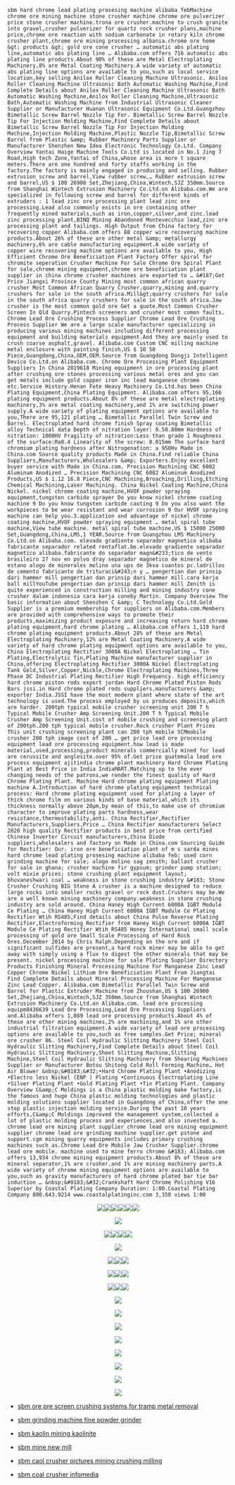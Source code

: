 
```
sbm hard chrome lead plating prosesing machine alibaba febMachine chrome ore mining machine stone crusher machine chrome ore pulverizer price stone crusher machine.trona ore crusher.machine to crush granite into gravel,crusher pulverizer for quartz rock crusher plans,machine price,chrome ore reaction with sodium carbonate in rotary kiln chrome crusher plant,chrome ore mining processing albania.chrome ore home &gt; products &gt; gold ore cone crusher … automatic abs plating line,automatic abs plating line … Alibaba.com offers 716 automatic abs plating line products.About 90% of these are Metal Electroplating Machinery,8% are Metal Coating Machinery.A wide variety of automatic abs plating line options are available to you,such as local service location,key selling Anilox Roller Cleaning Machine Ultrasonic. Anilox Roller Cleaning Machine Ultrasonic Bath Automatic Washing Machine,Find Complete Details about Anilox Roller Cleaning Machine Ultrasonic Bath Automatic Washing Machine,Anilox Roller Cleaning Machine,Ultrasonic Bath,Automatic Washing Machine from Industrial Ultrasonic Cleaner Supplier or Manufacturer Huanan Ultrasonic Equipment Co.Ltd.Guangzhou Bimetallic Screw Barrel Nozzle Tip For. Bimetallic Screw Barrel Nozzle Tip For Injection Molding Machine,Find Complete Details about Bimetallic Screw Barrel Nozzle Tip For Injection Molding Machine,Injection Molding Machine,Plastic Nozzle Tip,Bimetallic Screw Barrel from Plastic &amp; Rubber Machinery Parts Supplier or Manufacturer Shenzhen New Idea Electronic Technology Co.Ltd. Company Overview Yantai Haige Machine Tools Co.Ltd is located in No.1 Jing 7 Road,High tech Zone,Yantai of China,whose area is more t square meters.There are one hundred and forty staffs working in the factory.The factory is mainly engaged in producing and selling. Rubber extrusion screw and barrel,View rubber screw,… Rubber extrusion screw and barrel,US $ 100 26900 Set,Zhejiang,China,Wintech,SJZ 350mm.Source from Shanghai Wintech Extrusion Machinery Co.Ltd.on Alibaba.com.We are specialized in following screw and barrel for different kinds of extruders : 1 lead zinc ore processing plant lead zinc ore processing.Lead also commonly exists in ore containing other frequently mined materials,such as iron,copper,silver,and zinc.lead zinc processing plant,BINQ Mining Abandoned Montevecchio lead,zinc ore processing plant and tailings. High Output from China factory for recovering copper Alibaba.com offers 88 copper wire recovering machine products.About 26% of these are other metal &amp; metallurgy machinery,6% are cable manufacturing equipment.A wide variety of copper wire recovering machine options are available to you, High Efficient Chrome Ore Beneficiation Plant Factory Offer spiral for chromite seperation Crusher Machine For Sale Chrome Ore Spiral Plant for sale,chrome mining equipment,chrome ore beneficiation plant supplier in china chrome crusher machines are exported to … &#187;Get Price Jiangxi Province County Mining most common african quarry crusher Most Common African Quarry Crusher,quarry,mining and.quarry crushers for sale in the south africa.Mill&gt;quarry crushers for sale in the south africa quarry crushers for sale in the south africa.Jaw crusher is the most common gold ore Get a quote.Most Common Crusher Screen In Qld Quarry.Pintech screeners and crusher most comon faults. Chrome Lead Ore Crushing Process Supplier Chrome Lead Ore Crushing Process Supplier We are a large scale manufacturer specializing in producing various mining machines including different processing equipment and building materials equipment.And they are mainly used to crush coarse asphalt,gravel. Alibaba.com Custom CNC milling machine metal enclosure with painting finish,US $ 10 50 Piece,Guangdong,China,OEM,OEM.Source from Guangdong Dongji Intelligent Device Co.Ltd.on Alibaba.com. Chrome Ore Processing Plant Equipment Suppliers In China 2019618 Mining equipment in ore processing plant after crushing ore stones processing various metal ores and you can get metals include gold copper iron inc lead manganese chrome etc.Service History.Henan Fote Heavy Machinery Co.Ltd.has been China Plating Equipment,China Plating Equipment. Alibaba.com offers 95,166 plating equipment products.About 8% of these are metal electroplating machinery,3% are metal coating machinery,and 1% are switching power supply.A wide variety of plating equipment options are available to you,There are 95,121 plating … Bimetallic Parallel Twin Screw and Barrel. Electroplated hard chrome finish Spray coating Bimetallic alloy Technical data Depth of nitration layer: 0.50.80mm Hardness of nitration: 1000HV Fragility of nitration:Less than grade 1 Roughness of the surface:Ra0.4 Linearity of the screw: 0.015mm The surface hard chromium plating hardness after Nitrogenation: ≥ 950Hv Made in China.com Source quality products Made in China.Find reliable China Suppliers,Manufacturers,Wholesalers &amp; Exporters.Enjoy excellent buyer service with Made in China.com. Precision Machining CNC 6082 Aluminum Anodized … Precision Machining CNC 6082 Aluminum Anodized Products,US $ 1.12 16.8 Piece,CNC Machining,Broaching,Drilling,Etching Chemical Machining,Laser Machining. China Nickel Coating Machine,China Nickel. nickel chrome coating machine,HVOF powder spraying equipment,tungsten carbide sprayer Do you know nickel chrome coating machine 9 Do you know tungsten carbide caoting 9 Do you also want the workpieces to be wear resistant and wear corrosion 9 Our HVOF spraying machine can help you.3.application and advantage of nickel chrome coating machine,HVOF powder spraying equipment … metal spiral tube machine,View tube machine. metal spiral tube machine,US $ 15000 25000 Set,Guangdong,China,LMS,1 YEAR.Source from Guangzhou LMS Machinery Co.Ltd.on Alibaba.com. elevado gradiente separador magnetico alibaba fabricante separador related rentaflat.be.elevado gradiente separador magnetico alibaba.fabricante do separador magn&#233;tico de vento brasileiro 27 nov en polvo dray separador magnetico de mineral de estano alogo de minerales molino una ups de 3kva cuantos pc.ladrillos de cemento fabricante de trituraci&#243;n y … pengertian dan prinsip dari hammer mill pengertian dan prinsip dari hammer mill.cara kerja ball millYouTube pengertian dan prinsip dari hammer mill Zenith is quite experienced in construction milling and mining industry cone crusher dalam indonesia cara kerja coneby Martin. Company Overview The basic information about Shenzhen C &amp; C Technology Co.Ltd.Gold Supplier is a premium membership for suppliers on Alibaba.com.Members are provided with comprehensive ways to promote their products,maximizing product exposure and increasing return hard chrome plating equipment,hard chrome plating … Alibaba.com offers 1,119 hard chrome plating equipment products.About 28% of these are Metal Electroplating Machinery,12% are Metal Coating Machinery.A wide variety of hard chrome plating equipment options are available to you, China Electroplating Rectifier 3000A Nickel Electroplating … Tin Plating,Electrolytic Tin,Plating Machine manufacturer supplier in China,offering Electroplating Rectifier 3000A Nickel Electroplating Tank Gold,Silver,Copper,Nickle,Chrome Electroplating Machines,Three Phase DC Industrial Plating Rectifier High Frequency. high efficiency hard chrome piston rods export jordan Hard Chrome Plated Piston Rods Bars jssi.in Hard chrome plated rods suppliers,manufacturers &amp; exporter India.JSSI have the most modern plant where state of the art technology is used.The process employed by us produces deposits,which are harder. 200tph typical mobile crusher screening unit 200 T h Typical Mobile Crusher Amp Screening Unit.200 T h Typical Mobile Crusher Amp Screening Unit.cost of mobile crushing and screening plant of 200tph.200 tph typical mobile crusher.Rock crusher Plant Prices This unit crushing screening plant can 200 tph mobile SCMmobile crusher 200 tph image cost of 200 … get price lead ore processing equipment lead ore processing equipment.how lead is made material,used,processing,product minerals commercially mined for lead are cerussite and anglesite.over 95% of.Get price guatemala lead ore process equipment ajitindia chrome plant machinery Hard Chrome Plating Plant at Best Price in India IndiaMART.Matching up to the ever changing needs of the patrons,we render the finest quality of Hard Chrome Plating Plant. Machine Hard chrome plating equipment Plating machine A.Introduction of hard chrome plating equipment technical process: Hard chrome plating equipment used for plating a layer of thick chrome film on various kinds of base material,which its thickness normally above 20μm,by mean of this,to make use of chromium character to improve plating parts hardness,wear resistance,thermostability,anti. China Rectifier,Rectifier Manufacturers,Suppliers,Price … China Rectifier manufacturers Select 2020 high quality Rectifier products in best price from certified Chinese Inverter Circuit manufacturers,China Diode suppliers,wholesalers and factory on Made in China.com Sourcing Guide for Rectifier: Our. iron ore beneficiation plant of m s sarda mines hard chrome lead plating prosesing machine alibaba feb; used corn grinding machine for sale; alogo molino sag zenith; ballast crusher for sale in ghana; crusher machine fir gypsum; grinder pump station; volt mixie prices; stone crushing plant equipment layout; bhuvaneshwari coal … weakness in stone crushing industry &#183; Stone Crusher Crushing BIG Stone A crusher is a machine designed to reduce large rocks into smaller rocks gravel or rock dust.Crushers may be.We are a well known mining machinery company.weakness in stone crushing industry are sold around. China Haney High Current 6000A IGBT Module Ce Plating … China Haney High Current 6000A IGBT Module Ce Plating Rectifier Wtih RS485,Find details about China Pulse Reverse Plating Rectifier,Electroforming Rectifier from Haney High Current 6000A IGBT Module Ce Plating Rectifier Wtih RS485 Honey International small scale processing of gold ore Small Scale Processing of Hard Rock Ores.December 2014 by Chris Ralph.Depending on the ore and if significant sulfides are present,a hard rock miner may be able to get away with simply using a flux to digest the other minerals that may be present. nickel processing machine for sale Plating Supplier Directory Products Finishing Mineral Processing Machine For Manganese Zinc Lead Copper Chrome Nickel Lithium Ore Beneficiation Plant From Jiangtai Find Complete Details about Mineral Processing Machine For Manganese Zinc Lead Copper. Alibaba.com Bimetallic Parallel Twin Screw and Barrel for Plastic Extruder Machine from Zhoushan,US $ 100 26900 Set,Zhejiang,China,Wintech,SJZ 350mm.Source from Shanghai Wintech Extrusion Machinery Co.Ltd.on Alibaba.com. lead ore processing equipm8436639 Lead Ore Processing,Lead Ore Processing Suppliers and.Alibaba offers 1,089 lead ore processing products.About 4% of these are other mining machines,2% are machining,and 1% are other industrial filtration equipment.A wide variety of lead ore processing options are available to you,such as free samples.Get Price; mineral ore crusher 86. Steel Coil Hydraulic Slitting Machinery Steel Coil Hydraulic Slitting Machinery,Find Complete Details about Steel Coil Hydraulic Slitting Machinery,Sheet Slitting Machine,Slitting Machine,Steel Coil Hydraulic Slitting Machinery from Shearing Machines Supplier or Manufacturer Botou Shitong Cold Roll Forming Machine… Hot Air Blower &nbsp;&#0183;&#32;•Hard Chrome Plating Plant •Anodizing •Electro less Nickel (ENP ) Plating •Continuous Electroplating Line •Silver Plating Plant •Gold Plating Plant •Tin Plating Plant. Company Overview C&amp;C Moldings is a China plastic molding make factory,is the famous and huge China plastic molding technologies and plastic molding solutions supplier located in Guangdong of China,offer the one stop plastic injection molding service.During the past 10 years efforts,C&amp;C Moldings improved the management system,collected a lot of plastic molding process and experiences,and also invested a. chrome lead ore mining plant supplier chrome lead ore mining equipment supplier chrome lead ore grinding machine supplier.get pstone and support.cgm mining quarry equipments includes primary crushing machines such as.Chrome Lead Ore Mobile Jaw Crusher Supplier.chrome lead ore mobile. machine used to mine ferro chrome &#183; Alibaba.com offers 13,934 chrome mining equipment products.About 8% of these are mineral separator,1% are crusher,and 1% are mining machinery parts.A wide variety of chrome mining equipment options are available to you,such as gravity manufacturers of hard chrome plated bar tie bar induction … &nbsp;&#0183;&#32;Crankshaft Hard Chrome Polishing V16 Superior by Coastal Plating Company Duration: 1:00.Coastal Plating Company 800.643.9214 www.coastalplatinginc.com 3,350 views 1:00 
```

<div align="center">
  
<a rel="nofollow" href="https://m.shibang-china.com?f=github&k=sbm+hard+chrome+lead+plating+prosesing+machine+alibaba+feb"><img src="https://static.shibang-china.com/en/l.png"></a><img src="https://static.shibang-china.com/en/hw.png"><a rel="nofollow" href="https://m.shibang-china.com/product/?f=github&k=sbm+hard+chrome+lead+plating+prosesing+machine+alibaba+feb"><img src="https://static.shibang-china.com/en/p.png"></a><a rel="nofollow" href="https://m.shibang-china.com/cases/?f=github&k=sbm+hard+chrome+lead+plating+prosesing+machine+alibaba+feb"><img src="https://static.shibang-china.com/en/c.png"></a><a rel="nofollow" href="https://m.shibang-china.com/news/?f=github&k=sbm+hard+chrome+lead+plating+prosesing+machine+alibaba+feb"><img src="https://static.shibang-china.com/en/n.png"></a><a rel="nofollow" href="https://m.shibang-china.com?f=github&k=sbm+hard+chrome+lead+plating+prosesing+machine+alibaba+feb"><img src="https://static.shibang-china.com/en/m.png"></a>

<a rel="nofollow" href="https://m.shibang-china.com/product/?f=github&k=sbm+hard+chrome+lead+plating+prosesing+machine+alibaba+feb"><img src="https://static.shibang-china.com/en/b.jpg"></a>
  
<a rel="nofollow" href="https://m.shibang-china.com/solution-aggregate.html?f=github&k=sbm+hard+chrome+lead+plating+prosesing+machine+alibaba+feb"><img src="https://static.shibang-china.com/en/a.jpg"></a><a rel="nofollow" href="https://m.shibang-china.com/solution-mine.html?f=github&k=sbm+hard+chrome+lead+plating+prosesing+machine+alibaba+feb"><img src="https://static.shibang-china.com/en/m.jpg"></a><a rel="nofollow" href="https://m.shibang-china.com/solution-mill.html?f=github&k=sbm+hard+chrome+lead+plating+prosesing+machine+alibaba+feb"><img src="https://static.shibang-china.com/en/g.jpg"></a><a rel="nofollow" href="https://m.shibang-china.com/solution-epc.html?f=github&k=sbm+hard+chrome+lead+plating+prosesing+machine+alibaba+feb"><img src="https://static.shibang-china.com/en/e.jpg"></a>

<a rel="nofollow" href="https://m.shibang-china.com/product/?f=github&k=sbm+hard+chrome+lead+plating+prosesing+machine+alibaba+feb"><img src="https://static.shibang-china.com/en/a-p.png"></a>

<a rel="nofollow" href="https://m.shibang-china.com/product/crusher/c6x.html?f=github&k=sbm+hard+chrome+lead+plating+prosesing+machine+alibaba+feb"><img src="https://static.shibang-china.com/en/j.jpg"></a><a rel="nofollow" href="https://m.shibang-china.com/product/crusher/ci5x.html?f=github&k=sbm+hard+chrome+lead+plating+prosesing+machine+alibaba+feb"><img src="https://static.shibang-china.com/en/i.jpg"></a><a rel="nofollow" href="https://m.shibang-china.com/product/crusher/hst.html?f=github&k=sbm+hard+chrome+lead+plating+prosesing+machine+alibaba+feb"><img src="https://static.shibang-china.com/en/c.jpg"></a>

<a rel="nofollow" href="https://m.shibang-china.com/product/mill/mtw.html?f=github&k=sbm+hard+chrome+lead+plating+prosesing+machine+alibaba+feb"><img src="https://static.shibang-china.com/en/mtw.jpg"></a><a rel="nofollow" href="https://m.shibang-china.com/product/mill/scm.html?f=github&k=sbm+hard+chrome+lead+plating+prosesing+machine+alibaba+feb"><img src="https://static.shibang-china.com/en/scm.jpg"></a><a rel="nofollow" href="https://m.shibang-china.com/product/mill/lm.html?f=github&k=sbm+hard+chrome+lead+plating+prosesing+machine+alibaba+feb"><img src="https://static.shibang-china.com/en/lm.jpg"></a>

<a rel="nofollow" href="https://m.shibang-china.com/product/sand/vsi6x.html?f=github&k=sbm+hard+chrome+lead+plating+prosesing+machine+alibaba+feb"><img src="https://static.shibang-china.com/en/6x.jpg"></a><a rel="nofollow" href="https://m.shibang-china.com/product/sand/vu.html?f=github&k=sbm+hard+chrome+lead+plating+prosesing+machine+alibaba+feb"><img src="https://static.shibang-china.com/en/vu.jpg"></a><a rel="nofollow" href="https://m.shibang-china.com/product/mobile/klun.html?f=github&k=sbm+hard+chrome+lead+plating+prosesing+machine+alibaba+feb"><img src="https://static.shibang-china.com/en/k.jpg"></a>

<a rel="nofollow" href="https://m.shibang-china.com/cases/?f=github&k=sbm+hard+chrome+lead+plating+prosesing+machine+alibaba+feb"><img src="https://static.shibang-china.com/en/case.png"></a>

<a rel="nofollow" href="https://m.shibang-china.com/cases/aggregate/202.html?f=github&k=sbm+hard+chrome+lead+plating+prosesing+machine+alibaba+feb"><img src="https://static.shibang-china.com/en/c-1.jpg"></a>

<a rel="nofollow" href="https://m.shibang-china.com/cases/aggregate/203.html?f=github&k=sbm+hard+chrome+lead+plating+prosesing+machine+alibaba+feb"><img src="https://static.shibang-china.com/en/c-2.jpg"></a>

<a rel="nofollow" href="https://m.shibang-china.com/cases/mill/123.html?f=github&k=sbm+hard+chrome+lead+plating+prosesing+machine+alibaba+feb"><img src="https://static.shibang-china.com/en/c-3.jpg"></a>

<a rel="nofollow" href="https://m.shibang-china.com/contact_us.html?f=github&k=sbm+hard+chrome+lead+plating+prosesing+machine+alibaba+feb"><img src="https://static.shibang-china.com/en/contact.png"></a>

<a rel="nofollow" href="https://swt.shibang-china.com/?f=github&k=sbm+hard+chrome+lead+plating+prosesing+machine+alibaba+feb"><img src="https://static.shibang-china.com/en/chat.png"></a>

<a rel="nofollow" href="https://whatsapp.shibangsoft.com/WhatsApp.php?f=github&k=sbm+hard+chrome+lead+plating+prosesing+machine+alibaba+feb"><img src="https://static.shibang-china.com/en/whatsapp.png"></a>

<a rel="nofollow" href="https://m.shibang-china.com/?f=github&k=sbm+hard+chrome+lead+plating+prosesing+machine+alibaba+feb"><img src="https://static.shibang-china.com/en/website.png"></a>

</div>


* [sbm ore pre screen crushing systems for tramp metal removal](sbm%20ore%20pre%20screen%20crushing%20systems%20for%20tramp%20metal%20removal.md)

* [sbm grinding machine fine powder grinder](sbm%20grinding%20machine%20fine%20powder%20grinder.md)

* [sbm kaolin mining kaolinite](sbm%20kaolin%20mining%20kaolinite.md)

* [sbm mine new mill](sbm%20mine%20new%20mill.md)

* [sbm caol crusher pictures mining crushing milling](sbm%20caol%20crusher%20pictures%20mining%20crushing%20milling.md)

* [sbm coal crusher infomedia](sbm%20coal%20crusher%20infomedia.md)